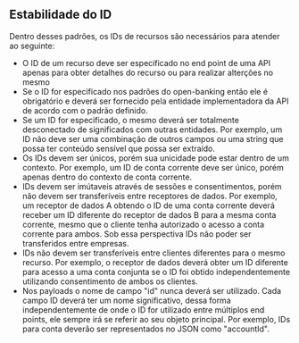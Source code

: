 ## Estabilidade do ID


Dentro desses padrões, os IDs de recursos são necessários para atender ao seguinte:

* O ID de um recurso deve ser especificado no end point de uma API apenas para obter detalhes do recurso ou para realizar alterções no mesmo
* Se o ID for especificado nos padrões do open-banking então ele é obrigatório e deverá ser fornecido pela entidade implementadora da API de acordo com o padrão definido.
* Se um ID for especificado, o mesmo deverá ser totalmente desconectado de significados com outras entidades. Por exemplo, um ID não deve ser uma combinação de outros campos ou uma string que possa ter conteúdo sensível que possa ser extraído.
* Os IDs devem ser únicos, porém sua unicidade pode estar dentro de um contexto. Por exemplo, um ID de conta corrente deve ser único, porém apenas dentro do contexto de conta corrente. 
* IDs devem ser imútaveis através de sessões e consentimentos, porém não devem ser transferíveis entre receptores de dados. Por exemplo, um receptor de dados A obtendo o ID de uma conta corrente deverá receber um ID diferente do receptor de dados B para a mesma conta corrente, mesmo que o cliente tenha autorizado o acesso a conta corrente para ambos. Sob essa perspectiva IDs não poder ser transferidos entre empresas.
* IDs não devem ser transferíveis entre clientes diferentes para o mesmo recurso. Por exemplo, o receptor de dados deverá obter um ID diferente para acesso a uma conta conjunta se o ID foi obtido independentemente utilizando consentimento de ambos os clientes.
* Nos payloads o nome de campo "id" nunca deverá ser utilizado. Cada campo ID deverá ter um nome significativo, dessa forma independentemente de onde o ID for utilizado entre múltiplos end points, ele sempre irá se referir ao seu objeto principal. Por exemplo, IDs para conta deverão ser representados no JSON como "accountId".

